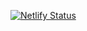[![Netlify Status](https://api.netlify.com/api/v1/badges/1590d313-f8a0-4d05-890a-034fa21c0b3f/deploy-status)](https://app.netlify.com/sites/upbeat-torvalds-c9943f/deploys)